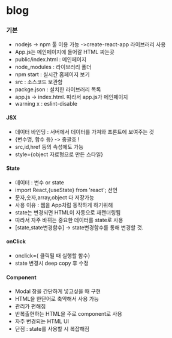 # blog


### 기본
- nodejs -> npm 툴 이용 가능 ->create-react-app 라이브러리 사용 
- App.js는 메인페이지에 들어갈 HTML 짜는곳
- public/index.html : 메인페이지
- node_modules : 라이브러리 폴더
- npm start : 실시간 홈페이지 보기
- src : 소스코드 보관함
- packge.json : 설치한 라이브러리 목록
- app.js -> index.html. 따라서 app.js가 메인페이지
- warning x : eslint-disable
#### JSX
- 데이터 바인딩 : 서버에서 데이터를 가져와 프론트에 보여주는 것
- {변수명, 함수 등} -> 중괄호 !
- src,id,href 등의 속성에도 가능
- style={object 자료형으로 만든 스타일}

#### State
- 데이터 : 변수 or state
- import React,{useState} from 'react'; 선언
- 문자,숫자,array,object 다 저장가능
- 사용 이유 : 웹을 App처럼 동작하게 하기위해
- state는 변경되면 HTML이 자동으로 재랜더링됨
- 따라서 자주 바뀌는 중요한 데이터를 state로 사용
- [state,state변경함수] -> state변경함수를 통해 변경할 것.

#### onClick
- onclick={ 클릭될 때 실행할 함수}
- state 변경시 deep copy 후 수정

#### Component
- Modal 창을 간단하게 넣고싶을 때 구현
- HTML을 한단어로 축약해서 사용 가능
- 관리가 편해짐
- 반복출현하는 HTML을 주로 component로 사용
- 자주 변경되는 HTML UI
- 단점 : state를 사용할 시 복잡해짐